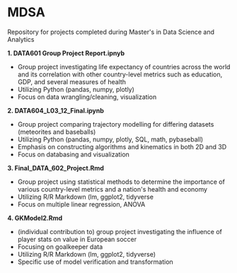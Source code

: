 # MDSA
Repository for projects completed during Master's in Data Science and Analytics

**1. DATA601 Group Project Report.ipnyb**
 - Group project investigating life expectancy of countries across the world and its correlation with other country-level metrics such as education, GDP, and several measures of health
 - Utilizing Python (pandas, numpy, plotly)
 - Focus on data wrangling/cleaning, visualization

**2. DATA604_L03_12_Final.ipynb**
 - Group project comparing trajectory modelling for differing datasets (meteorites and baseballs)
 - Utilizing Python (pandas, numpy, plotly, SQL, math, pybaseball)
 - Emphasis on constructing algorithms and kinematics in both 2D and 3D
 - Focus on databasing and visualization

**3. Final_DATA_602_Project.Rmd**
 - Group project using statistical methods to determine the importance of various country-level metrics and a nation's health and economy
 - Utilizing R/R Markdown (lm, ggplot2, tidyverse
 - Focus on multiple linear regression, ANOVA

**4. GKModel2.Rmd**
 - (individual contribution to) group project investigating the influence of player stats on value in European soccer
 - Focusing on goalkeeper data
 - Utilizing R/R Markdown (lm, ggplot2, tidyverse)
 - Specific use of model verification and transformation
